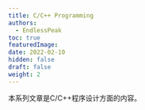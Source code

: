 ```yaml
---
title: C/C++ Programming
authors:
  - EndlessPeak
toc: true
featuredImage: 
date: 2022-02-10
hidden: false
draft: false
weight: 2
---
```


本系列文章是C/C++程序设计方面的内容。
